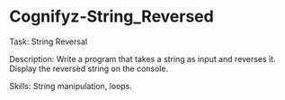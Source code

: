# Cognifyz-String_Reversed
Task: String Reversal

Description: Write a program that takes a string as input and reverses it. Display the reversed string on the console.

Skills: String manipulation, loops.
